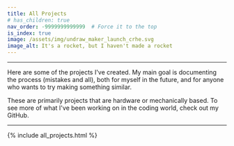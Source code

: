 ```yaml
---
title: All Projects
# has_children: true
nav_order: -9999999999999  # Force it to the top
is_index: true
image: /assets/img/undraw_maker_launch_crhe.svg
image_alt: It's a rocket, but I haven't made a rocket
---
```


---

Here are some of the projects I've created. My main goal is documenting the process (mistakes and all), both for myself in the future, and for anyone who wants to try making something similar.

These are primarily projects that are hardware or mechanically based. To see more of what I've been working on in the coding world, check out my GitHub.

---

{% include all_projects.html %}